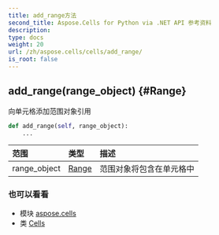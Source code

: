 ```yaml
---
title: add_range方法
second_title: Aspose.Cells for Python via .NET API 参考资料
description:
type: docs
weight: 20
url: /zh/aspose.cells/cells/add_range/
is_root: false
---
```

##  add_range(range_object) {#Range}
向单元格添加范围对象引用



```python
def add_range(self, range_object):
    ...
```


|范围|类型|描述|
| :- | :- | :- |
| range_object | [Range](/cells/python-net/zh/aspose.cells/range) |范围对象将包含在单元格中|



### 也可以看看
* 模块 [aspose.cells](../../)
* 类 [Cells](/cells/python-net/zh/aspose.cells/cells)
